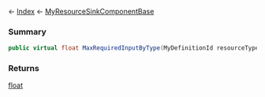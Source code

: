 ← [Index](Api-Index) ← [MyResourceSinkComponentBase](VRage.Game.Components.MyResourceSinkComponentBase)

### Summary

```csharp
public virtual float MaxRequiredInputByType(MyDefinitionId resourceTypeId)
```

### Returns

[float](System.Single)

